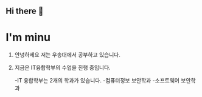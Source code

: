 ## Hi there 👋
# I'm minu
  1. 안녕하세요 저는 우송대에서 공부하고 있습니다.
  2. 지금은 IT융합학부의 수업을 진행 중입니다.
     
     -IT 융합학부는 2개의 학과가 있습니다.
     -컴퓨터정보 보안학과
     -소프트웨어 보안학과

<!--
**MinwooKim02/MinwooKim02** is a ✨ _special_ ✨ repository because its `README.md` (this file) appears on your GitHub profile.

Here are some ideas to get you started:

- 🔭 I’m currently working on ...
- 🌱 I’m currently learning ...
- 👯 I’m looking to collaborate on ...
- 🤔 I’m looking for help with ...
- 💬 Ask me about ...
- 📫 How to reach me: ...
- 😄 Pronouns: ...
- ⚡ Fun fact: ...
-->
